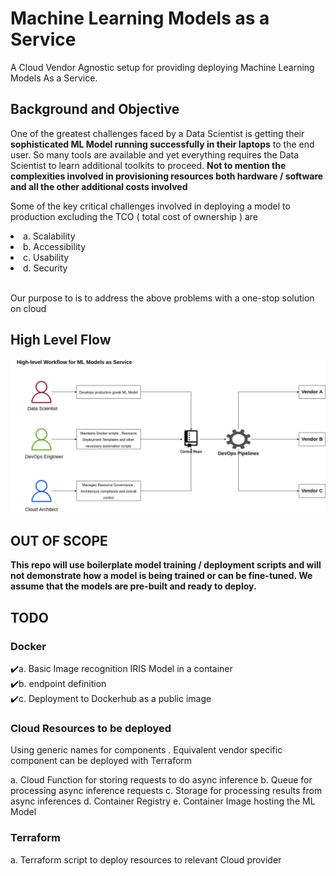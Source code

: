 # Machine Learning Models as a Service

A Cloud Vendor Agnostic setup for providing deploying Machine Learning Models As a Service.

## Background and Objective

One of the greatest challenges faced by a Data Scientist is getting their <b>sophisticated ML Model running successfully in their laptops</b> to the end user. So many tools are available and yet everything requires the Data Scientist to learn additional toolkits to proceed. <b> Not to mention the complexities involved in provisioning resources both hardware / software and all the other additional costs involved </b>

Some of the key critical challenges involved in deploying a model to production excluding the TCO ( total cost of ownership ) are 

<list>
  <li>a. Scalability </li>
  <li>b. Accessibility </li>
  <li>c. Usability</li>
  <li>d. Security</li>
 </list></br>
  
Our purpose to is to address the above problems with a one-stop solution on cloud

## High Level Flow
![Alt text](https://github.com/rajeshr6r/ml_as_a_service/blob/main/assets/highlevelflow.png "High Level Flow")

## OUT OF SCOPE
<b>This repo will use boilerplate model training / deployment scripts and will not demonstrate how a model is being trained or can be fine-tuned. We assume that the models are pre-built and ready to deploy.</b>


## TODO
### Docker
:heavy_check_mark:a. Basic Image recognition IRIS Model in a container <br>
:heavy_check_mark:b. endpoint definition <br>
:heavy_check_mark:c. Deployment to Dockerhub as a public image <br>

### Cloud Resources to be deployed 

Using generic names for components . Equivalent vendor specific component can be deployed with Terraform

a. Cloud Function for storing requests to do async inference
b. Queue for processing async inference requests 
c. Storage for processing results from async inferences
d. Container Registry
e. Container Image hosting the ML Model


### Terraform
a. Terraform script to deploy resources to relevant Cloud provider
